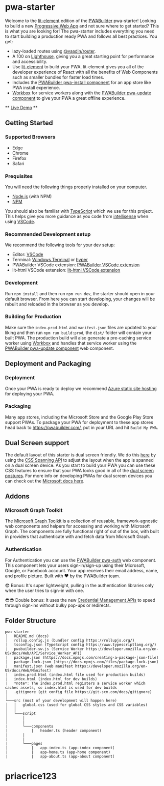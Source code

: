 # pwa-starter

Welcome to the [lit-element](https://lit-element.polymer-project.org/) edition of the [PWABuilder](https://www.pwabuilder.com/) pwa-starter! Looking to build a new [Progressive Web App](https://developer.mozilla.org/en-US/docs/Web/Progressive_web_apps) and not sure where to get started? This is what you are looking for! The pwa-starter includes everything you need to start building a production ready PWA and follows all best practices. You get:

- lazy-loaded routes using [@vaadin/router](https://vaadin.com/router).
- A 100 on [Lighthouse](https://developers.google.com/web/tools/lighthouse/), giving you a great starting point for performance and accessibility.
- Use [lit-element](https://lit-element.polymer-project.org/) to build your PWA. lit-element gives you all of the developer experience of React with all   the benefits of Web Components such as smaller bundles for faster load times.
- Includes the [PWABuilder pwa-install component](https://github.com/pwa-builder/pwa-install#pwa-install) for an app store like PWA install experience.
- [Workbox](https://developers.google.com/web/tools/workbox/) for service workers along with the [PWABuilder pwa-update component](https://github.com/pwa-builder/pwa-update#pwa-update) to give your PWA a great offline experience.

** [Live Demo](https://pwa-starter-demo.glitch.me/) **

## Getting Started

### Supported Browsers
- Edge
- Chrome
- Firefox
- Safari

### Prequisites

You will need the following things properly installed on your computer.

* [Node.js](http://nodejs.org/) (with NPM)
* [NPM](https://www.npmjs.com/get-npm)

You should also be familiar with [TypeScript](https://www.typescriptlang.org/) which we use for this project. This helps give you more guidance as you code from [intellisense](https://code.visualstudio.com/docs/editor/intellisense) when using [VSCode](https://code.visualstudio.com/).

### Recommended Development setup

We recommend the following tools for your dev setup:

* Editor: [VSCode](https://code.visualstudio.com/)
* Terminal: [Windows Terminal](https://www.microsoft.com/en-us/p/windows-terminal-preview/9n0dx20hk701?activetab=pivot:overviewtab) or [hyper](https://hyper.is/)
* PWABuilder VSCode extension: [PWABuilder VSCode extension](https://marketplace.visualstudio.com/items?itemName=PWABuilder.pwabuilder-extension)
* lit-html VSCode extension: [lit-html VSCode extension](https://marketplace.visualstudio.com/items?itemName=bierner.lit-html)

### Development

Run `npm install` and then run `npm run dev`, the starter should open in your default browser. From here you can start developing, your changes will be rebuilt and reloaded in the browser as you develop.

### Building for Production

Make sure the `index.prod.html` and `manifest.json` files are updated to your liking and then run `npm run build:prod`, the `dist/` folder will contain your built PWA. The production build will also generate a pre-caching service worker using [Workbox](https://developers.google.com/web/tools/workbox/modules/workbox-precaching) and handles that service worker using the [PWABuilder pwa-update component](https://github.com/pwa-builder/pwa-update#pwa-update) web component. 

## Deployment and Packaging

### Deployment

Once your PWA is ready to deploy we recommend [Azure static site hosting](https://docs.microsoft.com/en-us/azure/storage/blobs/storage-blob-static-website-how-to?tabs=azure-portal) for deploying your PWA.


### Packaging

Many app stores, including the Microsoft Store and the Google Play Store support PWAs. To package your PWA for deployment to these app stores head back to https://pwabuilder.com/, put in your URL and hit `Build My PWA`.


## Dual Screen support

The default layout of this starter is dual screen friendly. We do this [here](https://github.com/pwa-builder/pwa-starter/blob/master/src/script/pages/app-home.ts#L41) by using the [CSS Spanning API](https://github.com/MicrosoftEdge/MSEdgeExplainers/blob/master/Foldables/explainer.md#proposal-css-primitives-for-building-dual-screen-layouts) to adjust the layout when the app is spanned on a dual screen device. As you start to build your PWA you can use these CSS features to ensure that your PWA looks good in all of the [dual screen postures](https://docs.microsoft.com/en-us/dual-screen/introduction#dual-screen-overview). For more info on developing PWAs for dual screen devices you can check out the [Microsoft docs here](https://docs.microsoft.com/en-us/dual-screen/cross-platform/#build-web-experiences). 


## Addons

### Microsoft Graph Toolkit

The [Microsoft Graph Toolkit](https://docs.microsoft.com/en-us/graph/toolkit/overview) is a collection of reusable, framework-agnostic web components and helpers for accessing and working with Microsoft Graph. The components are fully functional right of out of the box, with built in providers that authenticate with and fetch data from Microsoft Graph.

### Authentication

For Authentication you can use the [PWABuilder pwa-auth](https://github.com/pwa-builder/pwa-auth) web component. This component lets your users sign-in/sign-up using their Microsoft, Google, or Facebook account. Your app receives their email address, name, and profile picture. Built with ❤ by the PWABuilder team.

😎 Bonus: It's super lightweight, pulling in the authentication libraries only when the user tries to sign-in with one.

😎😎 Double bonus: It uses the new [Credential Management APIs](https://developers.google.com/web/fundamentals/security/credential-management) to speed through sign-ins without bulky pop-ups or redirects.



## Folder Structure

```
pwa-starter
│   README.md (docs)
│   rollup.config.js (bundler config https://rollupjs.org/)  
|   tsconfig.json (TypeScript config https://www.typescriptlang.org/)
|   pwabuilder-sw.js (Service Worker https://developer.mozilla.org/en-US/docs/Web/API/Service_Worker_API)
|   package.json (https://docs.npmjs.com/creating-a-package-json-file)
|   package-lock.json (https://docs.npmjs.com/files/package-lock.json)
|   manifest.json (web manifest https://developer.mozilla.org/en-US/docs/Web/Manifest)
|   index.prod.html (index.html file used for production builds)
|   index.html (index.html for dev builds)
|   *note*: The index.prod.html registers a service worker which caches assets, so index.html is used for dev builds
|   .gitignore (git config file https://git-scm.com/docs/gitignore)
│
└───src (most of your development will happen here)
│   │   global.css (used for global CSS styles and CSS variables)
│   │
│   └───script
│       │
│       |
|       └───components
|           |   header.ts (header component)
|       |
|       |
|       └───pages
|           |   app-index.ts (app-index component)
|           |   app-home.ts (app-home component)
|           |   app-about.ts (app-about component)

```
# priacrice123
